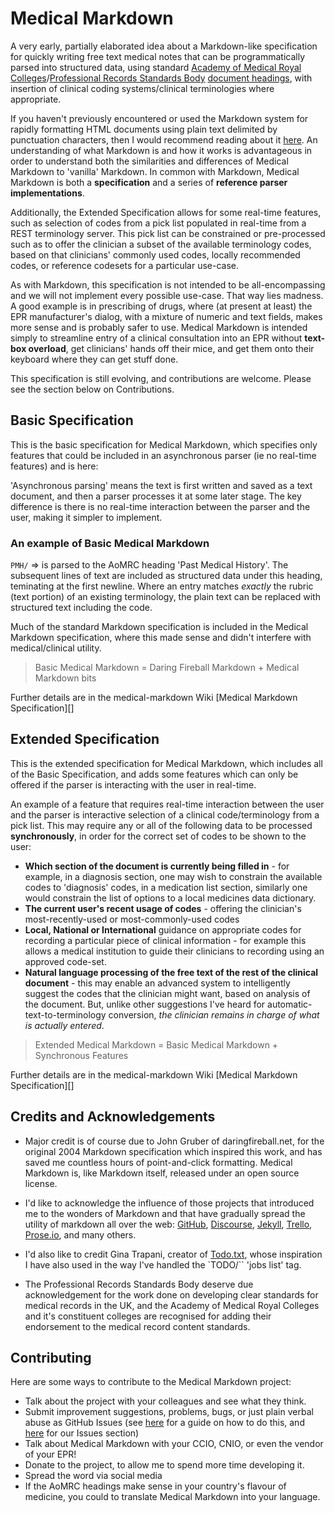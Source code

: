 # Medical Markdown

A very early, partially elaborated idea about a Markdown-like specification 
for quickly writing free text medical notes that can be programmatically 
parsed into structured data, using standard [Academy of Medical Royal Colleges][aomrc]/[Professional Records Standards Body][prsb] [document headings][aomrc-headings], with insertion of clinical coding systems/clinical terminologies where appropriate.

If you haven't previously encountered or used the Markdown system for rapidly formatting HTML documents using plain text delimited by punctuation characters, then I would recommend reading about it [here][dfb-markdown]. An understanding of what Markdown is and how it works is advantageous in order to understand both the similarities and differences of Medical Markdown to 'vanilla' Markdown. In common with Markdown, Medical Markdown is both a **specification** and a series of **reference parser implementations**.

Additionally, the Extended Specification allows for some real-time features, such as selection of codes from a pick list populated in real-time from a REST terminology server. This pick list can be constrained or pre-processed such as to offer the clinician a subset of the available terminology codes, based on that clinicians' commonly used codes, locally recommended codes, or reference codesets for a particular use-case.

As with Markdown, this specification is not intended to be all-encompassing and we will not implement every possible use-case. That way lies madness. A good example is in prescribing of drugs, where (at present at least) the EPR manufacturer's dialog, with a mixture of numeric and text fields, makes more sense and is probably safer to use. Medical Markdown is intended simply to streamline entry of a clinical consultation into an EPR without **text-box overload**, get clinicians' hands off their mice, and get them onto their keyboard where they can get stuff done.

This specification is still evolving, and contributions are welcome. Please see the section below on Contributions.



## Basic Specification ##

This is the basic specification for Medical Markdown, which specifies only features that could be included in an asynchronous parser (ie no real-time features) and is here:

'Asynchronous parsing' means the text is first written and saved as a text document, and then a parser processes it at some later stage. The key difference is there is no real-time interaction between the parser and the user, making it simpler to implement.

### An example of Basic Medical Markdown

`PMH/`
=> is parsed to the AoMRC heading 'Past Medical History'. The subsequent lines of text are included as structured data under this heading, teminating at the first newline. Where an entry matches *exactly* the rubric (text portion) of an existing terminology, the plain text can be replaced with structured text including the code.

Much of the standard Markdown specification is included in the Medical Markdown specification, where this made sense and didn't interfere with medical/clinical utility.

> Basic Medical Markdown = Daring Fireball Markdown + Medical Markdown bits

Further details are in the medical-markdown Wiki [Medical Markdown Specification][]



## Extended Specification ##

This is the extended specification for Medical Markdown, which includes all of the Basic Specification, and adds some features which can only be offered if the parser is interacting with the user in real-time.

An example of a feature that requires real-time interaction between the user and the parser is interactive selection of a clinical code/terminology from a pick list. This may require any or all of the following data to be processed **synchronously**, in order for the correct set of codes to be shown to the user:

* **Which section of the document is currently being filled in** - for example, in a diagnosis section, one may wish to constrain the available codes to 'diagnosis' codes, in a medication list section, similarly one would constrain the list of options to a local medicines data dictionary.
* **The current user's recent usage of codes** - offering the clinician's most-recently-used or most-commonly-used codes
* **Local, National or International** guidance on appropriate codes for recording a particular piece of clinical information - for example this allows a medical institution to guide their clinicians to recording using an approved code-set.
* **Natural language processing of the free text of the rest of the clinical document** - this may enable an advanced system to intelligently suggest the codes that the clinician might want, based on analysis of the document. But, unlike other suggestions I've heard for automatic-text-to-terminology conversion, *the clinician remains in charge of what is actually entered*.

> Extended Medical Markdown = Basic Medical Markdown + Synchronous Features

Further details are in the medical-markdown Wiki [Medical Markdown Specification][]



## Credits and Acknowledgements ##

* Major credit is of course due to John Gruber of daringfireball.net, for the original 2004 Markdown specification which inspired this work, and has saved me countless hours of point-and-click formatting. Medical Markdown is, like Markdown itself, released under an open source license.

* I'd like to acknowledge the influence of those projects that introduced me to the wonders of Markdown and that have gradually spread the utility of markdown all over the web: [GitHub][], [Discourse][], [Jekyll][], [Trello][], [Prose.io][], and many others.

* I'd also like to credit Gina Trapani, creator of [Todo.txt][], whose inspiration I have also used in the way I've handled the `TODO/`` 'jobs list' tag.

* The Professional Records Standards Body deserve due acknowledgement for the work done on developing clear standards for medical records in the UK, and the Academy of Medical Royal Colleges and it's constituent colleges are recognised for adding their endorsement to the medical record content standards.



## Contributing ##

Here are some ways to contribute to the Medical Markdown project:

* Talk about the project with your colleagues and see what they think.
* Submit improvement suggestions, problems, bugs, or just plain verbal abuse as GitHub Issues (see [here][gh-create-issue] for a guide on how to do this, and [here](mmd-issues) for our Issues section)
* Talk about Medical Markdown with your CCIO, CNIO, or even the vendor of your EPR!
* Donate to the project, to allow me to spend more time developing it.
* Spread the word via social media
* If the AoMRC headings make sense in your country's flavour of medicine, you could to translate Medical Markdown into your language.



[aomrc]: http://www.aomrc.org.uk
[prsb]: http://theprsb.org
[aomrc-headings]: http://theprsb.org/publications/bible-sets-out-the-latest-agreed-standards
[dfb-markdown]: http://daringfireball.net/projects/markdown/
[Basic Medical Markdown Specification]: https://github.com/open-health-hub/medical-markdown/wiki
[GitHub]: http://www.github.com
[Discourse]: http://www.discourse.org
[Jekyll]: http://www.jekyllrb.com
[Trello]: http://www.trello.com
[Prose.io]: http://prose.io/
[Todo.txt]: http://todotxt.com/
[gh-create-issue]: http://help.github.com/articles/creating-an-issue/
[mmd-issues]: https://github.com/open-health-hub/medical-markdown/issues
